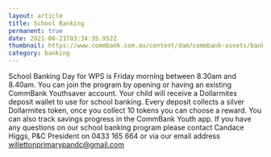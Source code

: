 ```yaml
---
layout: article
title: School Banking
permanent: true
date: 2021-06-21T03:34:35.952Z
thumbnail: https://www.commbank.com.au/content/dam/commbank-assets/banking/school-banking/2019-01/schoolbanking-youthapp_how_to.jpg
category: banking
---
```


School Banking Day for WPS is Friday morning between 8.30am and 8.40am. You can join the program by opening or having an existing CommBank Youthsaver account. Your child will receive a Dollarmites deposit wallet to use for school banking. Every deposit collects a silver Dollarmites token, once you collect 10 tokens you can choose a reward. You can also track savings progress in the CommBank Youth app.
If you have any questions on our school banking program please contact Candace Higgs, P&C President on 0433 165 664 or via our email address willettonprimarypandc@gmail.com
